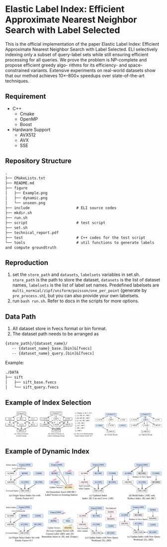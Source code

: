 # Elastic Label Index: Efficient Approximate Nearest Neighbor Search with Label Selected

This is the official implementation of the paper Elastic Label Index: Efficient Approximate Nearest Neighbor Search with Label Selected.
ELI selectively indexing only a subset of query-label sets while still ensuring efficient processing for all
queries. We prove the problem is NP-complete and propose efficient greedy algo-
rithms for its efficiency- and space-constrained variants. Extensive
experiments on real-world datasets show that our method achieves
10×–800× speedups over state-of-the-art techniques.

## Requirement
* C++
  * Cmake
  * OpenMP
  * Boost
* Hardware Support
  * AVX512
  * AVX
  * SSE

## Repository Structure
```
.
├── CMakeLists.txt
├── README.md
├── figure
│   ├── Example.png
│   ├── dynamic.png
│   └── unseen.png
├── include                     # ELI source codes
├── mkdir.sh
├── run.sh
├── script                      # test script
├── set.sh
├── technical_report.pdf
├── test                        # C++ codes for the test script
└── tools                       # util functions to generate labels and compute groundtruth
```

## Reproduction
1. set the `store_path` and `datasets`, `labelsets` variables in set.sh. 
    `store_path` is the path to store the dataset, `datasets` is the list of dataset names, `labelsets` is the list of label set names. 
    Predefined labelsets are `multi_normial/zipf/uniform/poisson/one_per_point` (generate by `pre_process.sh`), but you can also provide your own labelsets.
2. run `bash run.sh`. Refer to docs in the scripts for more options.

## Data Path
1. All dataset store in fvecs format or bin format.
2. The dataset path needs to be arranged as
```
{store_path}/{dataset_name}/
   -- {dataset_name}_base.[bin]&[fvecs]
   -- {dataset_name}_query.[bin]&[fvecs]
```
   
Example:
```
./DATA
├── sift
│   ├── sift_base.fvecs
│   └── sift_query.fvecs
```

## Example of Index Selection
![Greedy Algorithm Running Example](./figure/Example.png "Greedy Result")

## Example of Dynamic Index
![Index Adjust Example](./figure/dynamic.png "Dynamic Index")

![Handle Unseen Label Example](./figure/unseen.png "Unseen Label")

